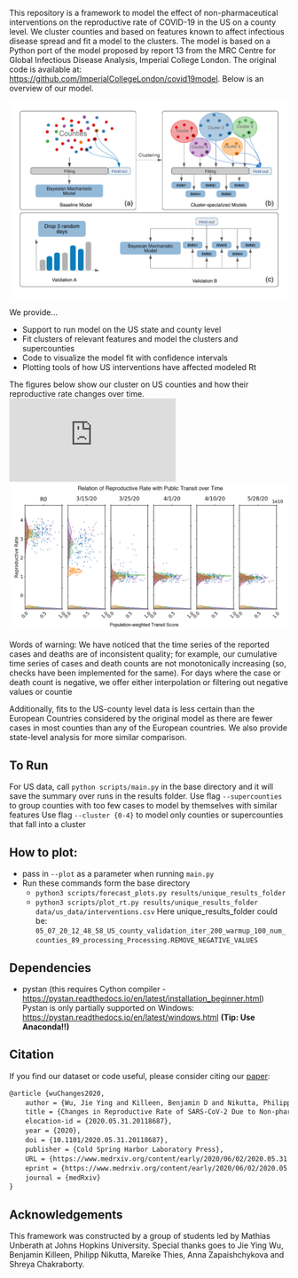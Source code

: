 This repository is a framework to model the effect of non-pharmaceutical interventions on the reproductive rate of COVID-19 in the US on a county level. We cluster counties and based on features known to affect infectious disease spread and fit a model to the clusters. The model is based on a Python port of the model proposed by report 13 from the MRC Centre for Global Infectious Disease Analysis, Imperial College London. The original code is available at: https://github.com/ImperialCollegeLondon/covid19model. Below is an overview of our model.

![](https://github.com/JieYingWu/npi-model/blob/master/visualizations/model.png)


We provide...
* Support to run model on the US state and county level 
* Fit clusters of relevant features and model the clusters and supercounties 
* Code to visualize the model fit with confidence intervals
* Plotting tools of how US interventions have affected modeled Rt


The figures below show our cluster on US counties and how their reproductive rate changes over time. 
![](https://github.com/JieYingWu/npi-model/blob/master/visualizations/us_clustering_final.pdf)
![](https://github.com/JieYingWu/npi-model/blob/master/visualizations/transit.png)


Words of warning: We have noticed that the time series of the reported cases and deaths are of inconsistent quality; for example, our cumulative time series of cases and death counts are not monotonically increasing (so, checks have been implemented for the same). For days where the case or death count is negative, we offer either interpolation or filtering out negative values or countie

Additionally, fits to the US-county level data is less certain than the European Countries considered by the original model as there are fewer cases in most counties than any of the European countries. We also provide state-level analysis for more similar comparison. 


## To Run
For US data, call `python scripts/main.py` in the base directory and it will save the summary over runs in the results folder.
Use flag `--supercounties` to group counties with too few cases to model by themselves with similar features
Use flag `--cluster {0-4}` to model only counties or supercounties that fall into a cluster



## How to plot:
- pass in `--plot` as a parameter when running `main.py`
- Run these commands form the base directory 
  - `python3 scripts/forecast_plots.py results/unique_results_folder` 
  - `python3 scripts/plot_rt.py results/unique_results_folder data/us_data/interventions.csv`
    Here unique_results_folder could be: `05_07_20_12_48_58_US_county_validation_iter_200_warmup_100_num_counties_89_processing_Processing.REMOVE_NEGATIVE_VALUES`

## Dependencies
* pystan (this requires Cython compiler - https://pystan.readthedocs.io/en/latest/installation_beginner.html)
Pystan is only partially supported on Windows: https://pystan.readthedocs.io/en/latest/windows.html **(Tip: Use Anaconda!!)**

## Citation

If you find our dataset or code useful, please consider citing our [paper](https://arxiv.org/abs/2004.00756):
```latex
@article {wuChanges2020,
	author = {Wu, Jie Ying and Killeen, Benjamin D and Nikutta, Philipp and Thies, Mareike and Zapaishchykova, Anna and Chakraborty, Shreya and Unberath, Mathias},
	title = {Changes in Reproductive Rate of SARS-CoV-2 Due to Non-pharmaceutical Interventions in 1,417 U.S. Counties},
	elocation-id = {2020.05.31.20118687},
	year = {2020},
	doi = {10.1101/2020.05.31.20118687},
	publisher = {Cold Spring Harbor Laboratory Press},
	URL = {https://www.medrxiv.org/content/early/2020/06/02/2020.05.31.20118687},
	eprint = {https://www.medrxiv.org/content/early/2020/06/02/2020.05.31.20118687.full.pdf},
	journal = {medRxiv}
}
```

## Acknowledgements
This framework was constructed by a group of students led by Mathias Unberath at Johns Hopkins University. Special thanks goes to Jie Ying Wu, Benjamin Killeen, Philipp Nikutta, Mareike Thies, Anna Zapaishchykova and Shreya Chakraborty.
